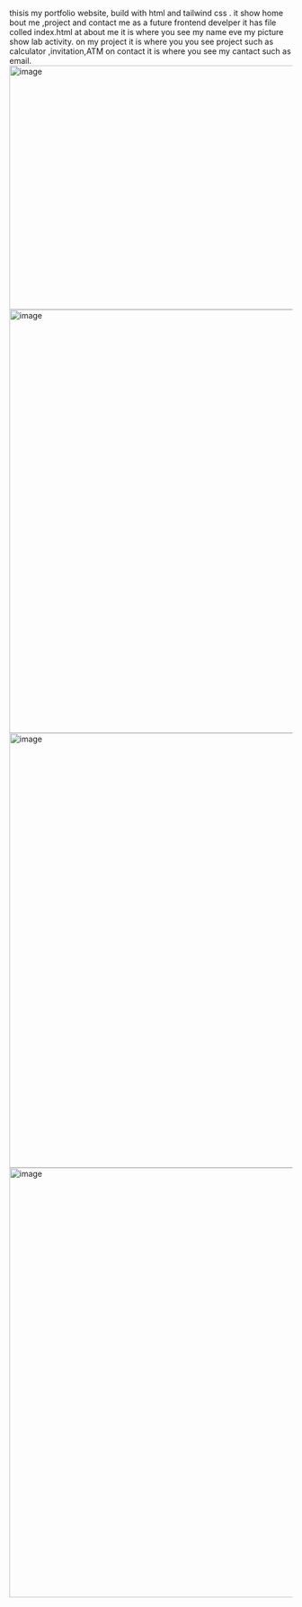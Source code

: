 thisis my portfolio website,  build with html and tailwind css .
it show home bout me ,project and contact me as a future frontend develper
it has file colled index.html
 at about me it is where you see my name eve my picture show lab activity.
 on my project it is where you you see project such as calculator ,invitation,ATM
 on contact it is where you see my cantact such as email.
 <img width="1589" height="434" alt="image" src="https://github.com/user-attachments/assets/1b9a9abe-a16d-4ff1-8cbc-e60b58a5b0ef" />
<img width="1568" height="753" alt="image" src="https://github.com/user-attachments/assets/13c10b3a-b6b7-4e9e-b7fb-ddaad333a420" />
<img width="1566" height="773" alt="image" src="https://github.com/user-attachments/assets/8ac3127c-9e8e-43d5-9078-d81f043dc804" />
<img width="1595" height="764" alt="image" src="https://github.com/user-attachments/assets/1076d2e6-d909-468b-a851-06fddfa8c24d" />
